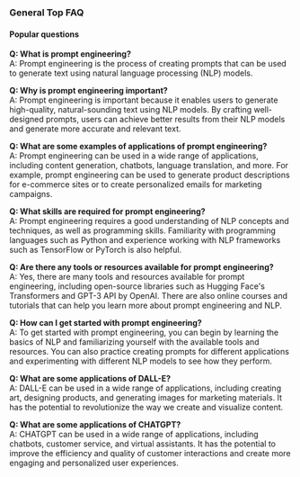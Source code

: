 ### General Top FAQ
#### Popular questions

**Q: What is prompt engineering?**<br>
A: Prompt engineering is the process of creating prompts that can be used to generate text using natural language processing (NLP) models.

**Q: Why is prompt engineering important?**<br>
A: Prompt engineering is important because it enables users to generate high-quality, natural-sounding text using NLP models. By crafting well-designed prompts, users can achieve better results from their NLP models and generate more accurate and relevant text.

**Q: What are some examples of applications of prompt engineering?**<br>
A: Prompt engineering can be used in a wide range of applications, including content generation, chatbots, language translation, and more. For example, prompt engineering can be used to generate product descriptions for e-commerce sites or to create personalized emails for marketing campaigns.

**Q: What skills are required for prompt engineering?**<br>
A: Prompt engineering requires a good understanding of NLP concepts and techniques, as well as programming skills. Familiarity with programming languages such as Python and experience working with NLP frameworks such as TensorFlow or PyTorch is also helpful.

**Q: Are there any tools or resources available for prompt engineering?**<br>
A: Yes, there are many tools and resources available for prompt engineering, including open-source libraries such as Hugging Face's Transformers and GPT-3 API by OpenAI. There are also online courses and tutorials that can help you learn more about prompt engineering and NLP.

**Q: How can I get started with prompt engineering?**<br>
A: To get started with prompt engineering, you can begin by learning the basics of NLP and familiarizing yourself with the available tools and resources. You can also practice creating prompts for different applications and experimenting with different NLP models to see how they perform.

**Q: What are some applications of DALL-E?**<br>
A: DALL-E can be used in a wide range of applications, including creating art, designing products, and generating images for marketing materials. It has the potential to revolutionize the way we create and visualize content.

**Q: What are some applications of CHATGPT?**<br>
A: CHATGPT can be used in a wide range of applications, including chatbots, customer service, and virtual assistants. It has the potential to improve the efficiency and quality of customer interactions and create more engaging and personalized user experiences.
